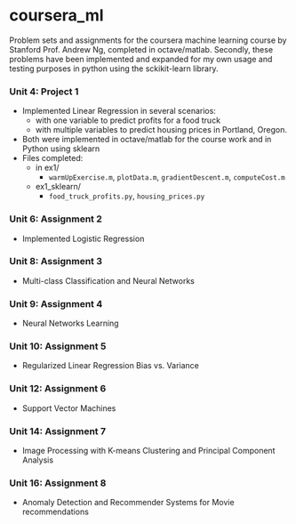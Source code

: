 # coursera_ml
Problem sets and assignments for the coursera machine learning course by Stanford Prof. Andrew Ng, completed in octave/matlab. Secondly, these problems have been implemented and expanded for my own usage and testing purposes in python using the sckikit-learn library.

### Unit 4: Project 1
* Implemented Linear Regression in several scenarios:
  * with one variable to predict profits for a food truck
  * with multiple variables to predict housing prices in Portland, Oregon.
* Both were implemented in octave/matlab for the course work and in Python using sklearn
* Files completed:
  * in ex1/
    * `warmUpExercise.m`, `plotData.m`, `gradientDescent.m`, `computeCost.m`
  * ex1_sklearn/
    * `food_truck_profits.py`, `housing_prices.py`

### Unit 6: Assignment 2
* Implemented Logistic Regression

### Unit 8: Assignment 3
* Multi-class Classification and Neural Networks

### Unit 9: Assignment 4
* Neural Networks Learning

### Unit 10: Assignment 5
* Regularized Linear Regression Bias vs. Variance

### Unit 12: Assignment 6
* Support Vector Machines

### Unit 14: Assignment 7
* Image Processing with K-means Clustering and Principal Component Analysis

### Unit 16: Assignment 8
* Anomaly Detection and Recommender Systems for Movie recommendations
